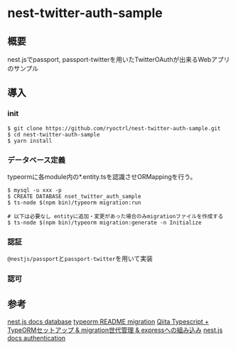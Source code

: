 # nest-twitter-auth-sample

## 概要

nest.jsでpassport, passport-twitterを用いたTwitterOAuthが出来るWebアプリのサンプル

## 導入

### init

```
$ git clone https://github.com/ryoctrl/nest-twitter-auth-sample.git
$ cd nest-twitter-auth-sample
$ yarn install
```

### データベース定義

typeormに各module内の*.entity.tsを認識させORMappingを行う。

```
$ mysql -u xxx -p
$ CREATE DATABASE nset_twitter_auth_sample
$ ts-node $(npm bin)/typeorm migration:run

# 以下は必要なし entityに追加・変更があった場合のみmigrationファイルを作成する
$ ts-node $(npm bin)/typeorm migration:generate -n Initialize
```

### 認証

`@nestjs/passport`と`passport-twitter`を用いて実装






### 認可




## 参考
[nest.js docs database](https://docs.nestjs.com/techniques/database)
[typeorm README migration](https://github.com/typeorm/typeorm/blob/master/docs/using-cli.md#create-a-new-migration)
[Qiita Typescript + TypeORMセットアップ & migration世代管理 & expressへの組み込み](https://qiita.com/yuukive/items/0655f4d88187b65a8520)
[nest.js docs authentication](https://docs.nestjs.com/techniques/authentication)









